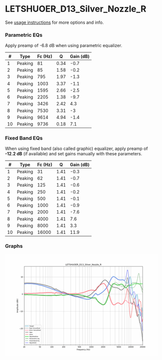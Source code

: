 # LETSHUOER_D13_Silver_Nozzle_R
See [usage instructions](https://github.com/jaakkopasanen/AutoEq#usage) for more options and info.

### Parametric EQs
Apply preamp of -6.8 dB when using parametric equalizer.

|   # | Type    |   Fc (Hz) |    Q |   Gain (dB) |
|-----|---------|-----------|------|-------------|
|   1 | Peaking |        81 | 0.34 |        -0.7 |
|   2 | Peaking |        85 | 1.58 |        -0.2 |
|   3 | Peaking |       795 | 1.97 |        -1.3 |
|   4 | Peaking |      1003 | 3.37 |        -1.1 |
|   5 | Peaking |      1595 | 2.66 |        -2.5 |
|   6 | Peaking |      2205 | 1.38 |        -9.7 |
|   7 | Peaking |      3426 | 2.42 |         4.3 |
|   8 | Peaking |      7530 | 3.31 |        -3   |
|   9 | Peaking |      9614 | 4.94 |        -1.4 |
|  10 | Peaking |      9736 | 0.18 |         7.1 |

### Fixed Band EQs
When using fixed band (also called graphic) equalizer, apply preamp of **-12.2 dB** (if available) and set gains manually with these parameters.

|   # | Type    |   Fc (Hz) |    Q |   Gain (dB) |
|-----|---------|-----------|------|-------------|
|   1 | Peaking |        31 | 1.41 |        -0.3 |
|   2 | Peaking |        62 | 1.41 |        -0.7 |
|   3 | Peaking |       125 | 1.41 |        -0.6 |
|   4 | Peaking |       250 | 1.41 |        -0.2 |
|   5 | Peaking |       500 | 1.41 |        -0.1 |
|   6 | Peaking |      1000 | 1.41 |        -0.9 |
|   7 | Peaking |      2000 | 1.41 |        -7.6 |
|   8 | Peaking |      4000 | 1.41 |         7.6 |
|   9 | Peaking |      8000 | 1.41 |         3.3 |
|  10 | Peaking |     16000 | 1.41 |        11.9 |

### Graphs
![](./LETSHUOER_D13_Silver_Nozzle_R.png)
